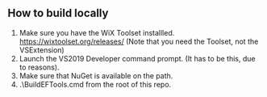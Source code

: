 ## How to build locally
1. Make sure you have the WiX Toolset installled. https://wixtoolset.org/releases/ (Note that you need the Toolset, not the VSExtension)
1. Launch the VS2019 Developer command prompt. (It has to be this, due to reasons).
1. Make sure that NuGet is available on the path.
1. .\BuildEFTools.cmd from the root of this repo.
